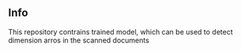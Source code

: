 ## Info
This repository contrains trained model, which can be used to detect dimension arros in the scanned documents
